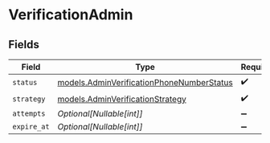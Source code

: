 # VerificationAdmin


## Fields

| Field                                                                                        | Type                                                                                         | Required                                                                                     | Description                                                                                  | Example                                                                                      |
| -------------------------------------------------------------------------------------------- | -------------------------------------------------------------------------------------------- | -------------------------------------------------------------------------------------------- | -------------------------------------------------------------------------------------------- | -------------------------------------------------------------------------------------------- |
| `status`                                                                                     | [models.AdminVerificationPhoneNumberStatus](../models/adminverificationphonenumberstatus.md) | :heavy_check_mark:                                                                           | N/A                                                                                          | verified                                                                                     |
| `strategy`                                                                                   | [models.AdminVerificationStrategy](../models/adminverificationstrategy.md)                   | :heavy_check_mark:                                                                           | N/A                                                                                          | admin                                                                                        |
| `attempts`                                                                                   | *Optional[Nullable[int]]*                                                                    | :heavy_minus_sign:                                                                           | N/A                                                                                          | 0                                                                                            |
| `expire_at`                                                                                  | *Optional[Nullable[int]]*                                                                    | :heavy_minus_sign:                                                                           | N/A                                                                                          | 1620000000                                                                                   |